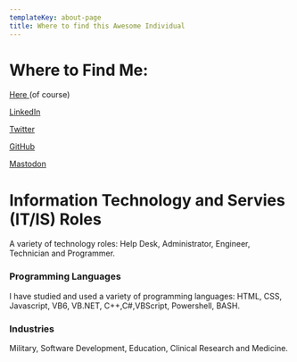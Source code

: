 ```yaml
---
templateKey: about-page
title: Where to find this Awesome Individual
---
```

# Where to Find Me:

[Here ](https://keenecreations.com/)(of course)

[LinkedIn](https://www.linkedin.com/in/christopher-keene-416a67b/)

[Twitter](https://twitter.com/ChrisKeeneMA)

[GitHub](https://github.com/CKeene78)

<a rel="me" href="https://techhub.social/@ckeene">Mastodon</a>




# Information Technology and Servies (IT/IS) Roles

A variety of technology roles: Help Desk, Administrator, Engineer, Technician and Programmer.

### Programming Languages

I have studied and used a variety of programming languages: HTML, CSS, Javascript, VB6, VB.NET, C++,C#,VBScript, Powershell, BASH.

### Industries

Military, Software Development, Education, Clinical Research and Medicine.
